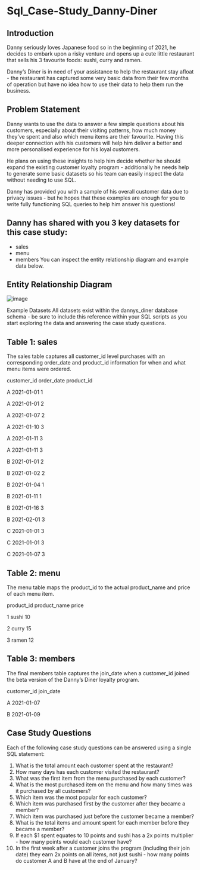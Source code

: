 # Sql_Case-Study_Danny-Diner

## Introduction
Danny seriously loves Japanese food so in the beginning of 2021, he decides to embark upon a risky venture and opens up a cute little restaurant that sells his 3 favourite foods: sushi, curry and ramen.

Danny’s Diner is in need of your assistance to help the restaurant stay afloat - the restaurant has captured some very basic data from their few months of operation but have no idea how to use their data to help them run the business.

## Problem Statement

Danny wants to use the data to answer a few simple questions about his customers, especially about their visiting patterns, how much money they’ve spent and also which menu items are their favourite. Having this deeper connection with his customers will help him deliver a better and more personalised experience for his loyal customers.

He plans on using these insights to help him decide whether he should expand the existing customer loyalty program - additionally he needs help to generate some basic datasets so his team can easily inspect the data without needing to use SQL.

Danny has provided you with a sample of his overall customer data due to privacy issues - but he hopes that these examples are enough for you to write fully functioning SQL queries to help him answer his questions!

## Danny has shared with you 3 key datasets for this case study:

* sales
* menu
* members
You can inspect the entity relationship diagram and example data below.

## Entity Relationship Diagram

![image](https://github.com/KiranKokateGitHub/Sql_Case-Study_Danny-s-Pizza/assets/138654368/fdfb23e1-f66c-4308-95a4-305e65ba038e)



Example Datasets
All datasets exist within the dannys_diner database schema - be sure to include this reference within your SQL scripts as you start exploring the data and answering the case study questions.

## Table 1: sales

The sales table captures all customer_id level purchases with an corresponding order_date and product_id information for when and what menu items were ordered.

customer_id	order_date	product_id

A	2021-01-01	1

A	2021-01-01	2

A	2021-01-07	2

A	2021-01-10	3

A	2021-01-11	3

A	2021-01-11	3

B	2021-01-01	2

B	2021-01-02	2

B	2021-01-04	1

B	2021-01-11	1

B	2021-01-16	3

B	2021-02-01	3

C	2021-01-01	3

C	2021-01-01	3

C	2021-01-07	3

## Table 2: menu

The menu table maps the product_id to the actual product_name and price of each menu item.

product_id	product_name	price

1	sushi	10

2	curry	15

3	ramen	12

## Table 3: members

The final members table captures the join_date when a customer_id joined the beta version of the Danny’s Diner loyalty program.

customer_id	join_date

A	2021-01-07

B	2021-01-09

## Case Study Questions

Each of the following case study questions can be answered using a single SQL statement:

1. What is the total amount each customer spent at the restaurant?
2. How many days has each customer visited the restaurant?
3. What was the first item from the menu purchased by each customer?
4. What is the most purchased item on the menu and how many times was it purchased by all customers?
5. Which item was the most popular for each customer?
6. Which item was purchased first by the customer after they became a member?
7. Which item was purchased just before the customer became a member?
8. What is the total items and amount spent for each member before they became a member?
9. If each $1 spent equates to 10 points and sushi has a 2x points multiplier - how many points would each customer have?
10. In the first week after a customer joins the program (including their join date) they earn 2x points on all items, not just sushi - how many points do customer A and B have at the end of January?
